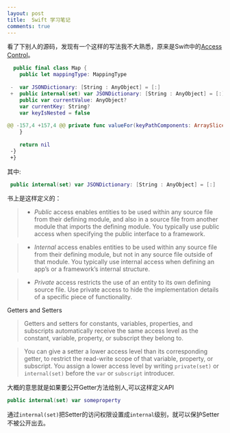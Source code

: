 ```yaml
---
layout: post
title:  Swift 学习笔记
comments: true
---
```


看了下别人的源码，发现有一个这样的写法我不大熟悉，原来是Swift中的[Access Control](https://developer.apple.com/library/ios/documentation/Swift/Conceptual/Swift_Programming_Language/AccessControl.html)。


```swift
  public final class Map {
  	public let mappingType: MappingType
  	
 -	var JSONDictionary: [String : AnyObject] = [:]
 +	public internal(set) var JSONDictionary: [String : AnyObject] = [:]
  	public var currentValue: AnyObject?
  	var currentKey: String?
  	var keyIsNested = false
 
@@ -157,4 +157,4 @@ private func valueFor(keyPathComponents: ArraySlice<String>, dictionary: [AnyObj
  	}
  	
  	return nil
 -}  
 +}
```

其中:
```swift
 public internal(set) var JSONDictionary: [String : AnyObject] = [:]
```

书上是这样定义的：

>+ *Public* access enables entities to be used within any source file from their defining module, and also in a source file from another module that imports the defining module. You typically use public access when specifying the public interface to a framework.

>+ *Internal* access enables entities to be used within any source file from their defining module, but not in any source file outside of that module. You typically use internal access when defining an app’s or a framework’s internal structure.

>+ *Private* access restricts the use of an entity to its own defining source file. Use private access to hide the implementation details of a specific piece of functionality.

Getters and Setters

>Getters and setters for constants, variables, properties, and subscripts automatically receive the same access level as the constant, variable, property, or subscript they belong to.

>You can give a setter a lower access level than its corresponding getter, to restrict the read-write scope of that variable, property, or subscript. You assign a lower access level by writing `private(set)` or `internal(set)` before the `var` or `subscript` introducer.


大概的意思就是如果要公开Getter方法给别人,可以这样定义API 

```swift
public internal(set) var someproperty
```

通过`internal(set)`把Setter的访问权限设置成`internal`级别，就可以保护Setter 不被公开出去。
